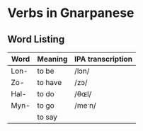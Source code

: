 <!-- Verbs I'm adding:

[X] To have
[X] To do
[X] To go
[X] To have
[ ] To come
[ ] To see
[ ] To know
[ ] To want
[ ] To like
[ ] To make
[ ] To give
[ ] To take
[ ] To find
[ ] To use
[ ] To work
[ ] To speak
[ ] To live
[ ] To eat
[ ] To drink

-->

# Verbs in Gnarpanese

## Word Listing

| Word | Meaning | IPA transcription |
| ---- | ------- | ----------------- |
| Lon- | to be   | /lɔn/             |
| Zo-  | to have | /zɔ/              |
| Hal- | to do   | /θɶl/             |
| Myn- | to go   | /meˑn/            |
|      | to say  |
